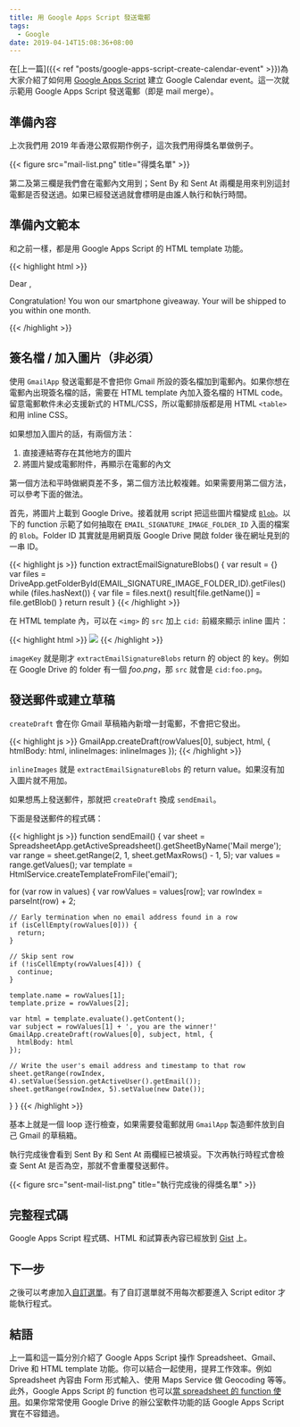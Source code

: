```yaml
---
title: 用 Google Apps Script 發送電郵
tags:
  - Google
date: 2019-04-14T15:08:36+08:00
---
```



在[上一篇]({{< ref "posts/google-apps-script-create-calendar-event" >}})為大家介紹了如何用 [Google Apps Script](https://developers.google.com/apps-script/) 建立 Google Calendar event。這一次就示範用 Google Apps Script 發送電郵（即是 mail merge）。

<!-- more -->

## 準備內容

上次我們用 2019 年香港公眾假期作例子，這次我們用得獎名單做例子。

{{< figure src="mail-list.png" title="得獎名單" >}}

第二及第三欄是我們會在電郵內文用到；Sent By 和 Sent At 兩欄是用來判別這封電郵是否發送過。如果已經發送過就會標明是由誰人執行和執行時間。

## 準備內文範本

和之前一樣，都是用 Google Apps Script 的 HTML template 功能。

{{< highlight html >}}
<p>Dear <?= name ?>,<p>

<p>Congratulation! You won our smartphone giveaway. Your <?= prize ?> will be shipped to you within one month.</p>
{{< /highlight >}}

## 簽名檔 / 加入圖片（非必須）

使用 `GmailApp` 發送電郵是不會把你 Gmail 所設的簽名檔加到電郵內。如果你想在電郵內出現簽名檔的話，需要在 HTML template 內加入簽名檔的 HTML code。留意電郵軟件未必支援新式的 HTML/CSS，所以電郵排版都是用 HTML `<table>` 和用 inline CSS。

如果想加入圖片的話，有兩個方法：

1. 直接連結寄存在其他地方的圖片
2. 將圖片變成電郵附件，再顯示在電郵的內文

第一個方法和平時做網頁差不多，第二個方法比較複雜。如果需要用第二個方法，可以參考下面的做法。

首先，將圖片上載到 Google Drive。接着就用 script 把這些圖片檔變成 [`Blob`](https://developers.google.com/apps-script/reference/base/blob)。以下的 function 示範了如何抽取在 `EMAIL_SIGNATURE_IMAGE_FOLDER_ID` 入面的檔案的 `Blob`。Folder ID 其實就是用網頁版 Google Drive 開啟 folder 後在網址見到的一串 ID。

{{< highlight js >}}
function extractEmailSignatureBlobs() {
  var result = {}
  var files = DriveApp.getFolderById(EMAIL_SIGNATURE_IMAGE_FOLDER_ID).getFiles()
  while (files.hasNext()) {
    var file = files.next()
    result[file.getName()] = file.getBlob()
  }
  return result
}
{{< /highlight >}}

在 HTML template 內，可以在 `<img>` 的 `src` 加上 `cid:` 前綴來顯示 inline 圖片：

{{< highlight html >}}
<img src="cid:imageKey" />
{{< /highlight >}}

`imageKey` 就是剛才 `extractEmailSignatureBlobs` return 的 object 的 key。例如在 Google Drive 的 folder 有一個 *foo.png*，那 `src` 就會是 `cid:foo.png`。

## 發送郵件或建立草稿

`createDraft` 會在你 Gmail 草稿箱內新增一封電郵，不會把它發出。

{{< highlight js >}}
GmailApp.createDraft(rowValues[0], subject, html, {
  htmlBody: html,
  inlineImages: inlineImages
});
{{< /highlight >}}

`inlineImages` 就是 `extractEmailSignatureBlobs` 的 return value。如果沒有加入圖片就不用加。

如果想馬上發送郵件，那就把 `createDraft` 換成 `sendEmail`。

下面是發送郵件的程式碼：

{{< highlight js >}}
function sendEmail() {
  var sheet = SpreadsheetApp.getActiveSpreadsheet().getSheetByName('Mail merge');
  var range = sheet.getRange(2, 1, sheet.getMaxRows() - 1, 5);
  var values = range.getValues();
  var template = HtmlService.createTemplateFromFile('email');
  
  for (var row in values) {
    var rowValues = values[row];
    var rowIndex = parseInt(row) + 2;
    
    // Early termination when no email address found in a row
    if (isCellEmpty(rowValues[0])) {
      return;
    }
    
    // Skip sent row
    if (!isCellEmpty(rowValues[4])) {
      continue;
    }
    
    template.name = rowValues[1];
    template.prize = rowValues[2];
    
    var html = template.evaluate().getContent();
    var subject = rowValues[1] + ', you are the winner!'
    GmailApp.createDraft(rowValues[0], subject, html, {
      htmlBody: html
    });
    
    // Write the user's email address and timestamp to that row
    sheet.getRange(rowIndex, 4).setValue(Session.getActiveUser().getEmail());
    sheet.getRange(rowIndex, 5).setValue(new Date());
  }
}
{{< /highlight >}}

基本上就是一個 loop 逐行檢查，如果需要發電郵就用 `GmailApp` 製造郵件放到自己 Gmail 的草稿箱。

執行完成後會看到 Sent By 和 Sent At 兩欄經已被填妥。下次再執行時程式會檢查 Sent At 是否為空，那就不會重覆發送郵件。

{{< figure src="sent-mail-list.png" title="執行完成後的得獎名單" >}}

## 完整程式碼

Google Apps Script 程式碼、HTML 和試算表內容已經放到 [Gist](https://gist.github.com/ericksli/905e026e3db37955584d9845599b7b71) 上。

## 下一步

之後可以考慮加入[自訂選單](https://developers.google.com/apps-script/guides/menus)。有了自訂選單就不用每次都要進入 Script editor 才能執行程式。

## 結語

上一篇和這一篇分別介紹了 Google Apps Script 操作 Spreadsheet、Gmail、Drive 和 HTML template 功能。你可以結合一起使用，提昇工作效率。例如 Spreadsheet 內容由 Form 形式輸入、使用 Maps Service 做 Geocoding 等等。此外，Google Apps Script 的 function 也可以[當 spreadsheet 的 function 使用](https://developers.google.com/apps-script/guides/sheets/functions)。如果你常常使用 Google Drive 的辦公室軟件功能的話 Google Apps Script 實在不容錯過。
